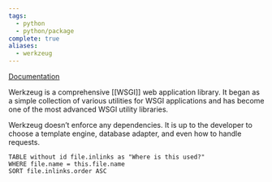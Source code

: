 ```yaml
---
tags:
  - python
  - python/package
complete: true
aliases:
  - werkzeug
---
```

[Documentation](https://werkzeug.palletsprojects.com/en/stable/)

Werkzeug is a comprehensive [[WSGI]] web application library. It began as a simple collection of various utilities for WSGI applications and has become one of the most advanced WSGI utility libraries.

Werkzeug doesn’t enforce any dependencies. It is up to the developer to choose a template engine, database adapter, and even how to handle requests.

```dataview
TABLE without id file.inlinks as "Where is this used?"
WHERE file.name = this.file.name
SORT file.inlinks.order ASC 
```